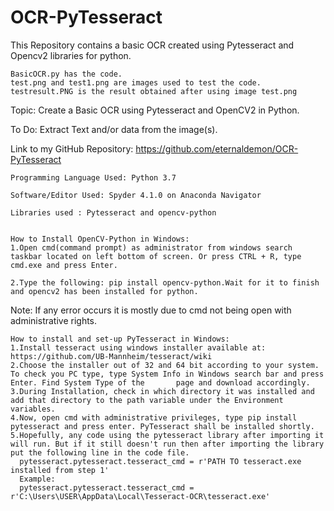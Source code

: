 # OCR-PyTesseract
This Repository contains a basic OCR created using Pytesseract and Opencv2 libraries for python.

    BasicOCR.py has the code.
    test.png and test1.png are images used to test the code.
    testresult.PNG is the result obtained after using image test.png


Topic: Create a Basic OCR using Pytesseract and OpenCV2 in Python.

To Do: Extract Text and/or data from the image(s).

Link to my GitHub Repository: https://github.com/eternaldemon/OCR-PyTesseract

    Programming Language Used: Python 3.7

    Software/Editor Used: Spyder 4.1.0 on Anaconda Navigator

    Libraries used : Pytesseract and opencv-python
    

    How to Install OpenCV-Python in Windows:
    1.Open cmd(command prompt) as administrator from windows search taskbar located on left bottom of screen. Or press CTRL + R, type cmd.exe and press Enter.

    2.Type the following: pip install opencv-python.Wait for it to finish and opencv2 has been installed for python.
       
Note: If any error occurs it is mostly due to cmd not being open with administrative rights.



    How to install and set-up PyTesseract in Windows:
    1.Install tesseract using windows installer available at: https://github.com/UB-Mannheim/tesseract/wiki
    2.Choose the installer out of 32 and 64 bit according to your system. To check you PC type, type System Info in Windows search bar and press Enter. Find System Type of the       page and download accordingly.
    3.During Installation, check in which directory it was installed and add that directory to the path variable under the Environment variables.
    4.Now, open cmd with administrative privileges, type pip install pytesseract and press enter. PyTesseract shall be installed shortly.
    5.Hopefully, any code using the pytesseract library after importing it will run. But if it still doesn't run then after importing the library put the following line in the code file.
      pytesseract.pytesseract.tesseract_cmd = r'PATH TO tesseract.exe installed from step 1'
      Example:
      pytesseract.pytesseract.tesseract_cmd = r'C:\Users\USER\AppData\Local\Tesseract-OCR\tesseract.exe'

